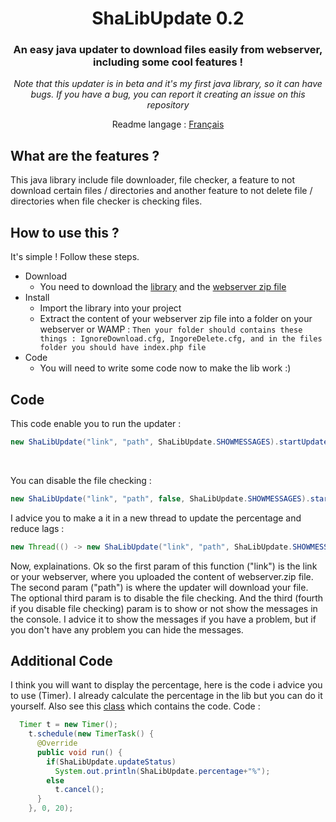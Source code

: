 <div align="center">
  <h1>ShaLibUpdate 0.2</h1>

### An easy java updater to download files easily from webserver, including some cool features !
_Note that this updater is in beta and it's my first java library, so it can have bugs.
If you have a bug, you can report it creating an issue on this repository_

Readme langage : <a href="https://github.com/Shawiizz/ShaLibUpdate/blob/master/README-fr.md">Français</a>
</div>


**What are the features ?**
------
This java library include file downloader, file checker, a feature to not download certain files / directories and another feature to not delete file / directories when file checker is checking files.


**How to use this ?**
------
It's simple ! Follow these steps.
* Download
  * You need to download the [library](https://github.com/Shawiizz/ShaLibUpdate/blob/master/ShaLibUpdate-0.2.jar) and the [webserver zip file](https://github.com/Shawiizz/ShaLibUpdate/blob/master/Webserver.zip)
* Install
  * Import the library into your project
  * Extract the content of your webserver zip file into a folder on your webserver or WAMP :
  `Then your folder should contains these things : IgnoreDownload.cfg, IngoreDelete.cfg, and in the files folder you should have index.php file`
* Code
  * You will need to write some code now to make the lib work :)

**Code**
------
This code enable you to run the updater :
```java
new ShaLibUpdate("link", "path", ShaLibUpdate.SHOWMESSAGES).startUpdater();
```
<br>

You can disable the file checking : 
```java
new ShaLibUpdate("link", "path", false, ShaLibUpdate.SHOWMESSAGES).startUpdater();
```

I advice you to make a it in a new thread to update the percentage and reduce lags :
```java
new Thread(() -> new ShaLibUpdate("link", "path", ShaLibUpdate.SHOWMESSAGES).startUpdater()).start();
```

Now, explainations. Ok so the first param of this function ("link") is the link or your webserver, where you uploaded the content of webserver.zip file. The second param ("path") is where the updater will download your file. The optional third param is to disable the file checking. And the third (fourth if you disable file checking) param is to show or not show the messages in the console. I advice it to show the messages if you have a problem, but if you don't have any problem you can hide the messages.

**Additional Code**
------
I think you will want to display the percentage, here is the code i advice you to use (Timer). I already calculate the percentage in the lib but you can do it yourself. Also see this [class](https://github.com/Shawiizz/ShaLibUpdate/blob/master/src/TestUpdate.java) which contains the code. Code :
```java
  Timer t = new Timer();
    t.schedule(new TimerTask() {
      @Override
      public void run() {
        if(ShaLibUpdate.updateStatus)
          System.out.println(ShaLibUpdate.percentage+"%");
        else
          t.cancel();
      }
    }, 0, 20);
```
